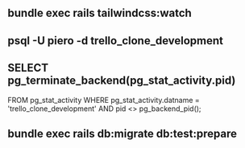 ## bundle exec rails tailwindcss:watch

## psql -U piero -d trello_clone_development

## SELECT pg_terminate_backend(pg_stat_activity.pid)
FROM pg_stat_activity
WHERE pg_stat_activity.datname = 'trello_clone_development'
  AND pid <> pg_backend_pid();


## bundle exec rails db:migrate db:test:prepare